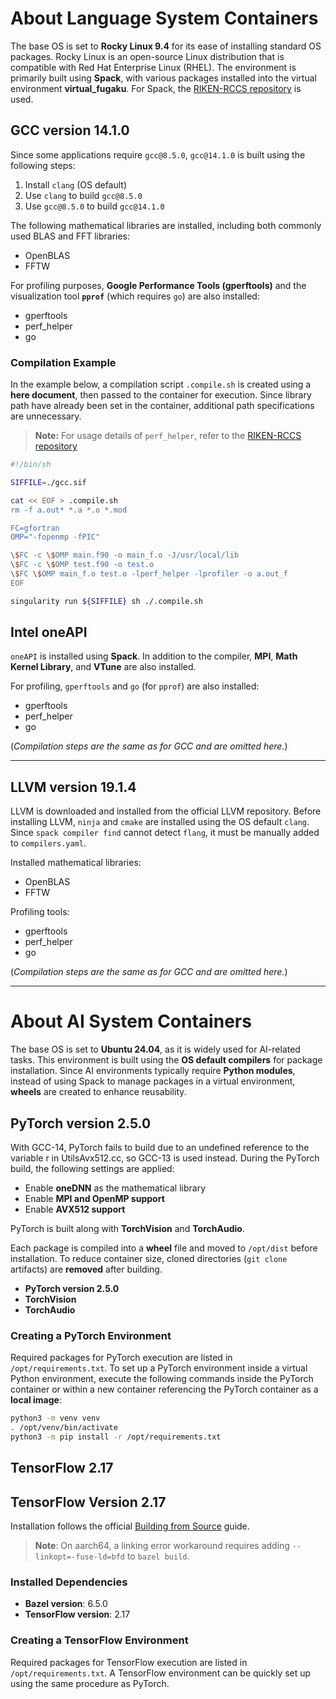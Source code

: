 # **About Language System Containers**

The base OS is set to **Rocky Linux 9.4** for its ease of installing standard OS packages. Rocky Linux is an open-source Linux distribution that is compatible with Red Hat Enterprise Linux (RHEL). The environment is primarily built using **Spack**, with various packages installed into the virtual environment **virtual_fugaku**. For Spack, the [RIKEN-RCCS repository](https://github.com/RIKEN-RCCS/spack.git) is used.  

## **GCC version 14.1.0**

Since some applications require `gcc@8.5.0`, `gcc@14.1.0` is built using the following steps:  

1. Install `clang` (OS default)  
2. Use `clang` to build `gcc@8.5.0`  
3. Use `gcc@8.5.0` to build `gcc@14.1.0`  

The following mathematical libraries are installed, including both commonly used BLAS and FFT libraries:

- OpenBLAS  
- FFTW  

For profiling purposes, **Google Performance Tools (gperftools)** and the visualization tool **`pprof`** (which requires `go`) are also installed:  

- gperftools  
- perf_helper  
- go  

### **Compilation Example**

In the example below, a compilation script `.compile.sh` is created using a **here document**, then passed to the container for execution.  Since library path have already been set in the container, additional path specifications are unnecessary.  

> **Note:** For usage details of `perf_helper`, refer to the [RIKEN-RCCS repository](https://github.com/RIKEN-RCCS/perf_helper)

```sh
#!/bin/sh

SIFFILE=./gcc.sif

cat << EOF > .compile.sh
rm -f a.out* *.a *.o *.mod

FC=gfortran
OMP="-fopenmp -fPIC"

\$FC -c \$OMP main.f90 -o main_f.o -J/usr/local/lib
\$FC -c \$OMP test.f90 -o test.o
\$FC \$OMP main_f.o test.o -lperf_helper -lprofiler -o a.out_f
EOF

singularity run ${SIFFILE} sh ./.compile.sh
```

## **Intel oneAPI**

`oneAPI` is installed using **Spack**.
In addition to the compiler, **MPI**, **Math Kernel Library**, and **VTune** are also installed.

For profiling, `gperftools` and `go` (for `pprof`) are also installed:  
- gperftools  
- perf_helper  
- go  

(*Compilation steps are the same as for GCC and are omitted here.*)  

---

## **LLVM version 19.1.4**

LLVM is downloaded and installed from the official LLVM repository.  Before installing LLVM, `ninja` and `cmake` are installed using the OS default `clang`.  Since `spack compiler find` cannot detect `flang`, it must be manually added to `compilers.yaml`.  

Installed mathematical libraries:  

- OpenBLAS  
- FFTW  

Profiling tools:  

- gperftools  
- perf_helper  
- go  

(*Compilation steps are the same as for GCC and are omitted here.*)  

---

# **About AI System Containers**

The base OS is set to **Ubuntu 24.04**, as it is widely used for AI-related tasks.
This environment is built using the **OS default compilers** for package installation.
Since AI environments typically require **Python modules**, instead of using Spack to manage packages in a virtual environment, **wheels** are created to enhance reusability.  

## **PyTorch version 2.5.0**

With GCC-14, PyTorch fails to build due to an undefined reference to the variable r in UtilsAvx512.cc, so GCC-13 is used instead.
During the PyTorch build, the following settings are applied:  

- Enable **oneDNN** as the mathematical library  
- Enable **MPI and OpenMP support**  
- Enable **AVX512 support**  

PyTorch is built along with **TorchVision** and **TorchAudio**.  

Each package is compiled into a **wheel** file and moved to `/opt/dist` before installation.
To reduce container size, cloned directories (`git clone` artifacts) are **removed** after building.  

- **PyTorch version 2.5.0**  
- **TorchVision**  
- **TorchAudio**  

### **Creating a PyTorch Environment**

Required packages for PyTorch execution are listed in `/opt/requirements.txt`.
To set up a PyTorch environment inside a virtual Python environment, execute the following commands inside the PyTorch container or within a new container referencing the PyTorch container as a **local image**:

```sh
python3 -m venv venv
. /opt/venv/bin/activate
python3 -m pip install -r /opt/requirements.txt
```

## **TensorFlow 2.17**

## TensorFlow Version 2.17

Installation follows the official [Building from Source](https://www.tensorflow.org/install/source?hl=ja) guide.

> **Note**: On aarch64, a linking error workaround requires adding `--linkopt=-fuse-ld=bfd` to `bazel build`.

### Installed Dependencies
- **Bazel version**: 6.5.0
- **TensorFlow version**: 2.17

### Creating a TensorFlow Environment
Required packages for TensorFlow execution are listed in `/opt/requirements.txt`.
A TensorFlow environment can be quickly set up using the same procedure as PyTorch.
